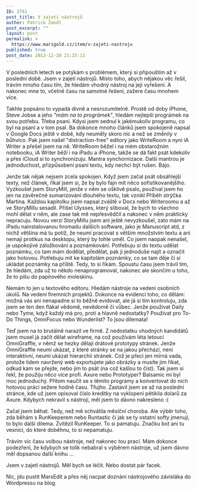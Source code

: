 ```yaml
---
ID: 2741
post_title: V zajetí nástrojů
author: Patrick Zandl
post_excerpt: ""
layout: post
permalink: >
  https://www.marigold.cz/item/v-zajeti-nastroju
published: true
post_date: 2013-12-20 21:25:11
---
```

<p>V posledních letech se potýkám s problémem, který si připouštím až v poslední době. Jsem v zajetí nástrojů. Místo toho, abych nějakou věc řešil, trávím mnoho času tím, že hledám vhodný nástroj na její vyřešení. A nakonec mne to, včetně času na samotné řešení, zažere času mnohem více.</p>
<p>Takhle popsáno to vypadá divně a nesrozumitelně. Prostě od doby iPhone, Steve Jobse a jeho <em>"mám na to prográmek"</em>, hledám nejlepší prográmek na svou potřebu. Třeba psaní. Kdysi jsem sednul k jakémukoliv programu, co byl na psaní a v tom psal. Ba dokonce mnoho článků jsem spokojeně napsal v Google Docs ještě v době, kdy neuměly skoro nic a než se změnily v bůhvíco. Pak jsem našel "distraction-free" editory jako WriteRoom a nyní iA Writer a přešel jsem na ně. WriteRoom běžel i na mém obstarožním notebooku, iA Writer běží i na iPadu a iPhone, takže se dá fakt psát kdekoliv a přes iCloud si to synchronizuju. Mantra synchornizace. Další mantrou je jednoduchost, přizpůsobení psaní textu, kdy nechci být rušen. Bájo.</p>
<p>Jenže tak nějak nejsem zcela spokojen. Když jsem začal psát obsáhlejší texty, než článek, říkal jsem si, že by bylo fajn mít něco sofistikovanějšího. Vyzkoušel jsem StoryMill, jenže v něm se ošklivě psalo, používal jsem ho jen na závěrečné sumarizování dlouhého textu, tak vznikl Příběh strýčka Martina. Každou kapitolku jsem napsal zváště v Docs nebo Writeroomu a až ve StoryMillu sesadil. Přišel Ulysses, který sliboval, že bych to všechno mohl dělat v něm, ale zase tak mě nepřesvědčil a nakonec v něm prakticky nepracuju. Novou verzi StoryMillu jsem ani ještě nevyzkoušel, zato mám na iPadu nainstalovanou hromadu dalších software, jako je Manuscript atd, z nichž většina má tu potíž, že neumí pracovat s větším množstvím textu a ani nemají protikus na desktopu, který by tohle uměl. Co jsem naopak nenašel, je uspokojivé záložkování a poznámkování. Potřebuju si do textu udělat poznámku, co tam mám dodělat, předělat, pak ji jednoduše najít a označit jako hotovou. Potřebuju mít ke kapitolám poznámky, co se tam děje či si ukládat poznámky na příště. Tedy, to si říkám. Spoustu času jsem trávil tím, že hledám, zda už to někdo nenaprogramoval, nakonec ale skončím u toho, že to píšu do papírového moleskinu.</p>
<p>Nemám to jen u textového editoru. Hledám nástroje na vedení osobních úkolů. Na vedení firemních projektů. Dokonce na evidenci toho, co dělám: možná vás ani nenapadne si to běžně evidovat, ale já si tím kontroluju, zda jsem se ten den flákal vědomě, nevědomě či vůbec. Jenže používat Daily nebo Tyme, když každý má pro, proti a hlavně nedostatky? Používat pro To-Do Things, OmniFocus nebo Wunderlist? To jsou dilemata!</p>
<p>Teď jsem na to brutálně narazil ve firmě. Z nedostatku vhodných kandidátů jsem musel já začít dělat wireframe, na což používám léta letoucí OmniGraffle, v němž se hezky dělají drátové prototypy stránek. Jenže OmniGraffle neumí ukázat, z které stránky se na jakou přechází, není interaktivní, neumí ukázat hierarchii stránek. Což je přeci jen mírná vada, protože lidem navržený web exportujete jako obrázky a musíte jim říkat, odkud kam se přejde, nebo jim to psát (na což kašlou to číst). Tak jsem si řekl, že použiju něco více profi. Axure nebo Prototyper? Balsamic mi byl moc jednoduchý. Přitom naučit se s těmito programy a konvertovat do nich hotovou práci sežere hodně času. Tfujho. Zastavil jsem se až na poslední stránce, kde už jsem opisoval číslo kreditky na vyklopení pětikila dolarů za Axure. Kdybych nekravil s nástroji, měl jsem to dávno nakresleno :(</p>
<p>Začal jsem běhat. Tedy, než mě schvátila měsíční choroba. Ale výběr toho, zda běhám s RunKeeperem nebo Runtastic či jak se ty ostatní softy jmenují, to bylo další dilema. Zvítězil RunKeeper. To si pamatuju. Značku bot ani tu vesnici, do které doběhnu, to si nepamatuju.</p>
<p>Trávím víc času volbou nástroje, než nakonec tou prací. Mám dokonce podezření, že kdybych se tolik nebabral s výběrem nástroje, už jsem dávno měl dopsanou další knihu … </p>
<p>Jsem v zajetí nástrojů. Měl bych se léčit. Nebo dostat pár facek.</p>
<p>Nic, jdu pustit MarsEdit a přes něj nacpat doznání nástrojového závisláka do Wordpressu na blog.</p>